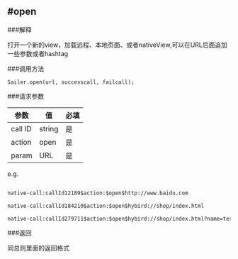 #open
-----
###解释

打开一个新的view，加载远程、本地页面、或者nativeView,可以在URL后面追加一些参数或者hashtag

###调用方法
```
Sailer.open(url, successcall, failcall);
```

###请求参数

| 参数 | 值 | 必填 |
| -- | -- | -- |
| call ID| string | 是 |
| action | open | 是 |
| param | URL | 是 |

e.g.

```html

native-call:callId12189$action:$open$http://www.baidu.com

native-call:callId184210$action:$open$hybird://shop/index.html

native-call:callId279711$action:$open$hybird://shop/index.html?name=test&key=test#select_address

```

###返回

同总则里面的返回格式
